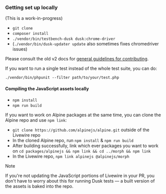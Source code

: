 
### Getting set up locally

(This is a work-in-progress)

* `git clone`
* `composer install`
* `./vendor/bin/testbench-dusk dusk:chrome-driver`
* (`./vendor/bin/dusk-updater update` also sometimes fixes chromedriver issues)

Please consult the old v2 docs for [general guidelines for contributing](https://laravel-livewire.com/docs/2.x/contribution-guide).

If you want to run a single test instead of the whole test suite, you can do:

`./vendor/bin/phpunit --filter path/to/your/test.php`

#### Compiling the JavaScript assets locally

* `npm install`
* `npm run build`

If you want to work on Alpine packages at the same time, you can clone the Alpine repo and use `npm link`:

* `git clone https://github.com/alpinejs/alpine.git` outside of the Livewire repo
* In the cloned Alpine repo, run `npm install` & `npm run build`
* After building successfully, link which ever packages you want to work on `cd packages/alpinejs && npm link && cd ../morph && npm link`
* In the Livewire repo, `npm link alpinejs @alpinejs/morph`

> [!NOTE]
> If you're not updating the JavaScript portions of Livewire in your PR, you don't have to worry about this for running Dusk tests — a built version of the assets is baked into the repo.
